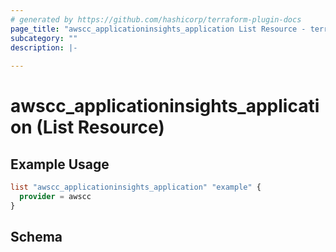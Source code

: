 ```yaml
---
# generated by https://github.com/hashicorp/terraform-plugin-docs
page_title: "awscc_applicationinsights_application List Resource - terraform-provider-awscc"
subcategory: ""
description: |-
  
---
```


# awscc_applicationinsights_application (List Resource)



## Example Usage

```terraform
list "awscc_applicationinsights_application" "example" {
  provider = awscc
}
```

<!-- schema generated by tfplugindocs -->
## Schema

